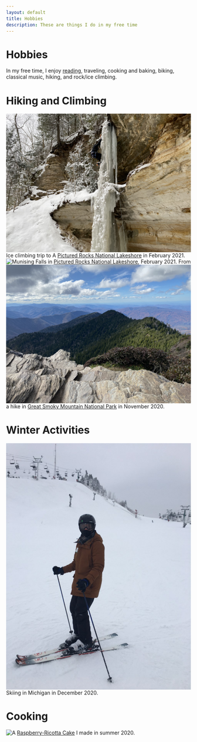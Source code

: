 ```yaml
---
layout: default
title: Hobbies
description: These are things I do in my free time
---
```


# Hobbies
In my free time, I enjoy <a href="https://gouldju1.github.io/gouldju1/pages/reading-list.html">reading</a>, traveling, cooking and baking, biking, classical music, hiking, and rock/ice climbing.

# Hiking and Climbing
<img class="img-left" align="left" src="../images/ice_climbing.JPG">
Ice climbing trip to A <a target="_blank" rel="noopener noreferrer"  href="https://www.nps.gov/piro/index.htm">Pictured Rocks National Lakeshore</a> in February 2021.

<img class="img-left" align="left" src="../images/munising_falls.JPG">
Munising Falls in <a target="_blank" rel="noopener noreferrer"  href="https://www.nps.gov/piro/index.htm">Pictured Rocks National Lakeshore</a>, February 2021.

<img class="img-left" align="left" src="../images/smokies.JPG">
From a hike in <a target="_blank" rel="noopener noreferrer"  href="https://www.nps.gov/grsm/index.htm">Great Smoky Mountain National Park</a> in November 2020.

# Winter Activities
<img class="img-left" align="left" src="../images/skiing.JPG">
Skiing in Michigan in December 2020.

# Cooking
<img class="img-left" align="left" src="../images/cake.JPG">
A <a target="_blank" rel="noopener noreferrer"  href="https://www.bonappetit.com/recipe/raspberry-ricotta-cake">Raspberry-Ricotta Cake</a> I made in summer 2020.